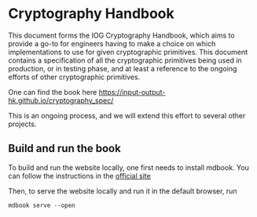 # Cryptography Handbook
This document forms the IOG Cryptography Handbook, which aims to provide a go-to for engineers having
to make a choice on which implementations to use for given cryptographic primitives.
This document contains a specification of all the cryptographic primitives being used in production,
or in testing phase, and at least a reference to the ongoing efforts of other cryptographic primitives.

One can find the book here https://input-output-hk.github.io/cryptography_spec/

This is an ongoing process, and we will extend this effort to several other projects.

## Build and run the book

To build and run the website locally, one first needs to install mdbook. You can follow the instructions in the [official site](https://rust-lang.github.io/mdBook/guide/installation.html)

Then, to serve the website locally and run it in the default browser, run
```shell
mdbook serve --open
```

